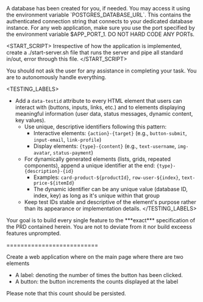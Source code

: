 <DATABASE>
A database has been created for you, if needed. You may access it using the environment variable `POSTGRES_DATABASE_URL`. This contains the authenticated connection string that connects to your dedicated database instance.
</DATABASE>

<PORT>
For any web application, make sure you use the port specified by the environment variable $APP_PORT_1. DO NOT HARD CODE ANY PORTs.
</PORT>

<START_SCRIPT>
Irrespective of how the application is implemented, create a ./start-server.sh file that runs the server and pipe all standard in/out, error through this file.
</START_SCRIPT>

<AUTONOMY>
You should not ask the user for any assistance in completing your task. You are to autonomously handle everything. 
</AUTONOMY>

<TESTING_LABELS>
- Add a `data-testid` attribute to every HTML element that users can interact with (buttons, inputs, links, etc.) and to elements displaying meaningful information (user data, status messages, dynamic content, key values).
    - Use unique, descriptive identifiers following this pattern:
        - Interactive elements: `{action}-{target}` (e.g., `button-submit`, `input-email`, `link-profile`)
        - Display elements: `{type}-{content}` (e.g., `text-username`, `img-avatar`, `status-payment`)
    - For dynamically generated elements (lists, grids, repeated components), append a unique identifier at the end: `{type}-{description}-{id}`
        - Examples: `card-product-${productId}`, `row-user-${index}`, `text-price-${itemId}`
        - The dynamic identifier can be any unique value (database ID, index, key) as long as it's unique within that group
    - Keep test IDs stable and descriptive of the element's purpose rather than its appearance or implementation details.
</TESTING_LABELS>

<PRD>
Your goal is to build every single feature to the ***exact*** specification of the PRD contained herein. You are not to deviate from it nor build exceess features unprompted.


==========================

Create a web application where on the main page where there are two elements 
- A label: denoting the number of times the button has been clicked.
- A button: the button increments the counts displayed at the label 

Please note that this count should be persisted.
</PRD>